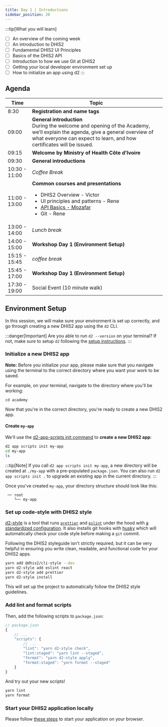 ```yaml
---
title: Day 1 | Introductions
sidebar_position: 20
---
```


:::tip[What you will learn]
- [ ] An overview of the coming week
- [ ] An introduction to DHIS2
- [ ] Fundamental DHIS2 UI Principles
- [ ] Basics of the DHIS2 API
- [ ] Introduction to how we use Git at DHIS2
- [ ] Getting your local developer environment set up
- [ ] How to initialize an app using d2
:::

## Agenda
| Time          | Topic                                                                                                                                                                                                                                                                                |
| ------------- | ------------------------------------------------------------------------------------------------------------------------------------------------------------------------------------------------------------------------------------------------------------------------------------ |
| 8:30          | **Registration and name tags**                                                                                                                                                                                                                                                       |
| 09:00         | **General introduction**<br/>During the welcome and opening of the Academy, we’ll explain the agenda, give a general overview of what everyone can expect to learn, and how certificates will be issued.                                                                             |
| 09:15         | **Welcome by Ministry of Health Côte d’Ivoire**                                                                                                                                                                                                                                      |
| 09:30         | **General introductions**                                                                                                                                                                                                                                                            |
| 10:30 - 11:00 | _Coffee Break_                                                                                                                                                                                                                                                                       |
| 11:00 - 13:00 | **Common courses and presentations**<br/><ul><li>DHIS2 Overview - Victor</li><li>UI principles and patterns - Rene</li><li>[API Basics - Mozafar](https://docs.google.com/presentation/d/150mn6WJy7Qcy5DeAd5bbTughn6sqkMWh0dJfYHCBmR4/edit#slide=id.p1)</li><li>Git - Rene</li></ul> |
| 13:00 - 14:00 | _Lunch break_                                                                                                                                                                                                                                                                        |
| 14:00 - 15:00 | **Workshop Day 1 (Environment Setup)**                                                                                                                                                                                                                                               |
| 15:15 - 15:45 | _coffee break_                                                                                                                                                                                                                                                                       |  |
| 15:45 - 17:00 | **Workshop Day 1 (Environment Setup)**                                                                                                                                                                                                                                               |
| 17:30 - 19:00 | Social Event (10 minute walk)                                                                                                                                                                                                                                                        |
## Environment Setup

In this session, we will make sure your environment is set up correctly, and go through creating a new DHIS2 app using the `d2` CLI. 

:::danger[Important]
Are you able to run `d2 --version` on your terminal? If not, make sure to setup `d2` following the [setup instructions](../before-academy/before-academy.md).
:::

### Initialize a new DHIS2 app

**Note:** Before you initialize your app, please make sure that you navigate using the terminal to the correct directory where you want your work to be saved.

For example, on your terminal, navigate to the directory where you'll be working:

```
cd academy
```

Now that you're in the correct directory, you're ready to create a new DHIS2 app.

#### Create `my-app`

We'll use the [d2-app-scripts init command](https://platform.dhis2.nu/#/scripts/init) to **create a new DHIS2 app**:

```sh
d2 app scripts init my-app
cd my-app
ls
```

:::tip[Note]
If you call `d2 app scripts init my-app`, a new directory will be created at `./my-app` with a pre-populated `package.json`.  You can also run `d2 app scripts init .` to upgrade an existing app in the current directory.
:::

Once you've created `my-app`, your directory structure should look like this:

```
 ── root
    └── my-app
```

### Set up code-style with DHIS2 style

[d2-style](https://cli-style.dhis2.nu/) is a tool that runs [`prettier`](https://prettier.io/) and [`eslint`](https://eslint.org) under the hood with [a standardized configuration](https://github.com/dhis2/cli-style/tree/master/config/js).  It also installs git hooks with [husky](https://github.com/typicode/husky) which will automatically check your code style before making a `git` commit.

Following the DHIS2 styleguide isn't strictly required, but it can be very helpful in ensuring you write clean, readable, and functional code for your DHIS2 apps.

```sh
yarn add @dhis2/cli-style --dev
yarn d2-style add eslint react
yarn d2-style add prettier
yarn d2-style install
```

This will set up the project to automatically follow the DHIS2 style guidelines.

### Add lint and format scripts

Then, add the following scripts to `package.json`:

```js
// package.json
{
    // ...
    "scripts": {
        // ...
        "lint": "yarn d2-style check",
        "lint:staged": "yarn lint --staged",
        "format": "yarn d2-style apply",
        "format:staged": "yarn format --staged"
    }
}
```

And try out your new scripts!

```sh
yarn lint
yarn format
```
### Start your DHIS2 application locally

Please follow [these steps](../resources/set_up_fork.md#start-your-dhis2-application-locally) to start your application on your browser.
